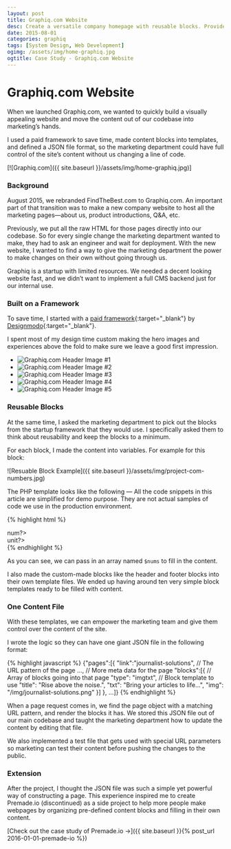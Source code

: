 ```yaml
---
layout: post
title: Graphiq.com Website
desc: Create a versatile company homepage with reusable blocks. Provide a way for the marketing team to change the content with ease.
date: 2015-08-01
categories: graphiq
tags: [System Design, Web Development]
ogimg: /assets/img/home-graphiq.jpg
ogtitle: Case Study - Graphiq.com Website
---
```


# Graphiq.com Website

When we launched Graphiq.com, we wanted to quickly build a visually appealing website and move the content out of our codebase into marketing’s hands.

I used a paid framework to save time, made content blocks into templates, and defined a <span class="small-caps">JSON</span> file format, so the marketing department could have full control of the site’s content  without us changing a line of code.

[![Graphiq.com]({{ site.baseurl }}/assets/img/home-graphiq.jpg)]

### Background

August 2015, we rebranded FindTheBest.com to Graphiq.com. An important part of that transition was to make a new company website to host all the marketing pages—about us, product introductions, <span class="small-caps">Q&A</span>, etc.

Previously, we put all the raw <span class="small-caps">HTML</span> for those pages directly into our codebase. So for every single change the marketing department wanted to make, they had to ask an engineer and wait for deployment. With the new website, I wanted to find a way to give the marketing department the power to make changes on their own without going through us.

Graphiq is a startup with limited resources. We needed a decent looking website fast, and we didn’t want to implement a full <span class="small-caps">CMS</span> backend just for our internal use.

### Built on a Framework

To save time, I started with a [paid framework](//designmodo.com/startup/){:target="\_blank"} by [Designmodo](//designmodo.com/){:target="\_blank"}. 

I spent most of my design time custom making the hero images and experiences above the fold to make sure we leave a good first impression.

<div class="p">
	<div class="unslider-instance unslider-graphiq-com">
		<ul>
			<li>
				<img src="{{ site.baseurl }}/assets/img/project-com-h1.jpg" alt="Graphiq.com Header Image #1">
			</li>
			<li>
				<img src="{{ site.baseurl }}/assets/img/project-com-h2.jpg" alt="Graphiq.com Header Image #2">
			</li>
			<li>
				<img src="{{ site.baseurl }}/assets/img/project-com-h3.jpg" alt="Graphiq.com Header Image #3">
			</li>
			<li>
				<img src="{{ site.baseurl }}/assets/img/project-com-h4.jpg" alt="Graphiq.com Header Image #4">
			</li>
			<li>
				<img src="{{ site.baseurl }}/assets/img/project-com-h5.jpg" alt="Graphiq.com Header Image #5">
			</li>
		</ul>
	</div>
</div>

### Reusable Blocks

At the same time, I asked the marketing department to pick out the blocks from the startup framework that they would use. I specifically asked them to think about reusability and keep the blocks to a minimum.

For each block, I made the content into variables. For example for this block:

![Resuable Block Example]({{ site.baseurl }}/assets/img/project-com-numbers.jpg)

The <span class="small-caps">PHP</span> template looks like the following &mdash; All the code snippets in this article are simplified for demo purpose. They are not actual samples of code we use in the production environment.

{% highlight html %}
<section class="projects-4 block-nums">
	<? foreach ($nums as $num) : ?>
	<div class="project-wrapper col-sm-3">
		<div class="num"><?= $num->num?></div>
		<span class="name"><?= $num->unit?></span>
	</div>
	<? endforeach; ?>
</section>
{% endhighlight %}

As you can see, we can pass in an array named `$nums` to fill in the content.

I also made the custom-made blocks like the header and footer blocks into their own template files. We ended up having around ten very simple block templates ready to be filled with content.

### One Content File

With these templates, we can empower the marketing team and give them control over the content of the site.

I wrote the logic so they can have one giant <span class="small-caps">JSON</span> file in the following format:

{% highlight javascript %}
{"pages":[{
	"link":"journalist-solutions", // The URL pattern of the page
	..., // More meta data for the page
	"blocks":[{ // Array of blocks going into that page
		"type": "imgtxt", // Block template to use
		"title": "Rise above the noise.",
		"txt": "Bring your articles to life...",
		"img": "/img/journalist-solutions.png"
	}]
}, ...]}
{% endhighlight %}

When a page request comes in, we find the page object with a matching <span class="small-caps">URL</span> pattern, and render the blocks it has. We stored this <span class="small-caps">JSON</span> file out of our main codebase and taught the marketing  department how to update the content by editing that file.

We also implemented a test file that gets used with special <span class="small-caps">URL</span> parameters so marketing can test their content before pushing the changes to the public.

### Extension

After the project, I thought the <span class="small-caps">JSON</span> file was such a simple yet powerful way of constructing a page. This experience inspired me to create Premade.io (discontinued) as a side project to help more people make webpages by organizing pre-defined content blocks and filling in their own content.

[Check out the case study of Premade.io &#8594;]({{ site.baseurl }}{% post_url 2016-01-01-premade-io %})